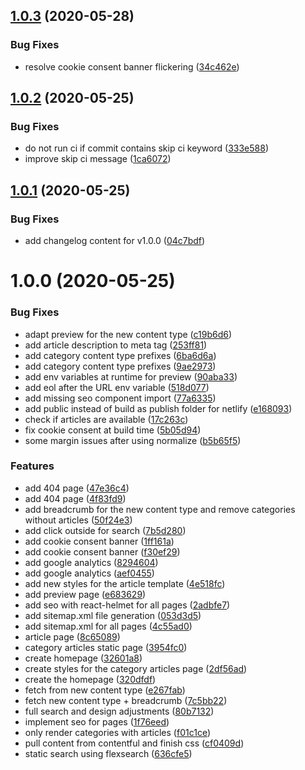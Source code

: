 ## [1.0.3](https://github.com/cezarsmpio/gatsby-knowledge-base-contentful-starter/compare/v1.0.2...v1.0.3) (2020-05-28)


### Bug Fixes

* resolve cookie consent banner flickering ([34c462e](https://github.com/cezarsmpio/gatsby-knowledge-base-contentful-starter/commit/34c462e705cfee1ba7bcb4546a83742c08732367))

## [1.0.2](https://github.com/cezarsmpio/help-center-gatsby-template/compare/v1.0.1...v1.0.2) (2020-05-25)


### Bug Fixes

* do not run ci if commit contains skip ci keyword ([333e588](https://github.com/cezarsmpio/help-center-gatsby-template/commit/333e588cf824e737caf72477432890ab73522f55))
* improve skip ci message ([1ca6072](https://github.com/cezarsmpio/help-center-gatsby-template/commit/1ca60729647adb5cf1ab8677f30c40545141d0d1))

## [1.0.1](https://github.com/cezarsmpio/help-center-gatsby-template/compare/v1.0.0...v1.0.1) (2020-05-25)

### Bug Fixes

- add changelog content for v1.0.0 ([04c7bdf](https://github.com/cezarsmpio/help-center-gatsby-template/commit/04c7bdf84110ab6f3f4317bed615fc1932fdfc25))

# 1.0.0 (2020-05-25)

### Bug Fixes

- adapt preview for the new content type ([c19b6d6](https://github.com/cezarsmpio/help-center-gatsby-template/commit/c19b6d6ef97c835fd3a57ea9460fb97fca47830a))
- add article description to meta tag ([253ff81](https://github.com/cezarsmpio/help-center-gatsby-template/commit/253ff815cbe98b73227f4f5d34ba184d027724d7))
- add category content type prefixes ([6ba6d6a](https://github.com/cezarsmpio/help-center-gatsby-template/commit/6ba6d6a9292bd00a50c8795ba0b94089d1762e83))
- add category content type prefixes ([9ae2973](https://github.com/cezarsmpio/help-center-gatsby-template/commit/9ae297383097b987a62d31ccbbbda62bc0222425))
- add env variables at runtime for preview ([90aba33](https://github.com/cezarsmpio/help-center-gatsby-template/commit/90aba33de554b601f4693855efab4abb8e1d4faf))
- add eol after the URL env variable ([518d077](https://github.com/cezarsmpio/help-center-gatsby-template/commit/518d077eb746ec3348da45eb662e0ac10f6aca1c))
- add missing seo component import ([77a6335](https://github.com/cezarsmpio/help-center-gatsby-template/commit/77a6335b32f9a841b692b66cb8002a3ddd108847))
- add public instead of build as publish folder for netlify ([e168093](https://github.com/cezarsmpio/help-center-gatsby-template/commit/e1680937f35a8e43f84444b2534fa786b1f604b0))
- check if articles are available ([17c263c](https://github.com/cezarsmpio/help-center-gatsby-template/commit/17c263c55c90a27b46792234ffc9ff77dbcc5efe))
- fix cookie consent at build time ([5b05d94](https://github.com/cezarsmpio/help-center-gatsby-template/commit/5b05d94a5f8ea3a5c1e9c054211311bf01bd69c9))
- some margin issues after using normalize ([b5b65f5](https://github.com/cezarsmpio/help-center-gatsby-template/commit/b5b65f578966190e9075e074885b2cb2ab800d7a))

### Features

- add 404 page ([47e36c4](https://github.com/cezarsmpio/help-center-gatsby-template/commit/47e36c43535aa097fdd5142a316a31c00cc5c488))
- add 404 page ([4f83fd9](https://github.com/cezarsmpio/help-center-gatsby-template/commit/4f83fd95fb2cf4c57565211313c2d022f49cecbf))
- add breadcrumb for the new content type and remove categories without articles ([50f24e3](https://github.com/cezarsmpio/help-center-gatsby-template/commit/50f24e3e4799bd53b83ac3da1971b25f4e87e0df))
- add click outside for search ([7b5d280](https://github.com/cezarsmpio/help-center-gatsby-template/commit/7b5d280a272fdd70f1f77442b006e8d6ce3ab1c1))
- add cookie consent banner ([1ff161a](https://github.com/cezarsmpio/help-center-gatsby-template/commit/1ff161a4a353fb67fe2090a0a198f1a7bf9787a8))
- add cookie consent banner ([f30ef29](https://github.com/cezarsmpio/help-center-gatsby-template/commit/f30ef2911cc94497d102740ba630c4ee187217f3))
- add google analytics ([8294604](https://github.com/cezarsmpio/help-center-gatsby-template/commit/82946040b8843e7370e290de0b5d54643fc32bab))
- add google analytics ([aef0455](https://github.com/cezarsmpio/help-center-gatsby-template/commit/aef04553a226e0b613f6aed8653761c7910de0c1))
- add new styles for the article template ([4e518fc](https://github.com/cezarsmpio/help-center-gatsby-template/commit/4e518fc0e524db27a8286bb8e3c7fa517241950d))
- add preview page ([e683629](https://github.com/cezarsmpio/help-center-gatsby-template/commit/e68362980ed1e0511ba1f0d2b7d6ee6646198311))
- add seo with react-helmet for all pages ([2adbfe7](https://github.com/cezarsmpio/help-center-gatsby-template/commit/2adbfe7c9088a571674f2a9fb59f947140b28704))
- add sitemap.xml file generation ([053d3d5](https://github.com/cezarsmpio/help-center-gatsby-template/commit/053d3d554ee6b9982776425001ca2b8beb090a37))
- add sitemap.xml for all pages ([4c55ad0](https://github.com/cezarsmpio/help-center-gatsby-template/commit/4c55ad0744cbcfef0f5d37e7c4000e10badf0948))
- article page ([8c65089](https://github.com/cezarsmpio/help-center-gatsby-template/commit/8c650899623bc99e930d09af4d1c11ac4d3ca81d))
- category articles static page ([3954fc0](https://github.com/cezarsmpio/help-center-gatsby-template/commit/3954fc08b934488ecd8169726365a02112d70953))
- create homepage ([32601a8](https://github.com/cezarsmpio/help-center-gatsby-template/commit/32601a879b0a506e74142a93ddde857a440640ad))
- create styles for the category articles page ([2df56ad](https://github.com/cezarsmpio/help-center-gatsby-template/commit/2df56ade382986dfae2c30cfe7c728cb7f35da14))
- create the homepage ([320dfdf](https://github.com/cezarsmpio/help-center-gatsby-template/commit/320dfdfebcce4bbb6656507f03b6da8692aec725))
- fetch from new content type ([e267fab](https://github.com/cezarsmpio/help-center-gatsby-template/commit/e267fab43544325eafad4a6e9b1d80264ddda413))
- fetch new content type + breadcrumb ([7c5bb22](https://github.com/cezarsmpio/help-center-gatsby-template/commit/7c5bb22389633558c8eefc6ab83315b326f08131))
- full search and design adjustments ([80b7132](https://github.com/cezarsmpio/help-center-gatsby-template/commit/80b7132501438ee1142a5e5090658d152c449820))
- implement seo for pages ([1f76eed](https://github.com/cezarsmpio/help-center-gatsby-template/commit/1f76eed6011a0daccede64ad1ae576571a866276))
- only render categories with articles ([f01c1ce](https://github.com/cezarsmpio/help-center-gatsby-template/commit/f01c1ce773f1721a78bd841ca52236e46a01ec4e))
- pull content from contentful and finish css ([cf0409d](https://github.com/cezarsmpio/help-center-gatsby-template/commit/cf0409db2c3e228f9b17571b1fe0b621984d6a12))
- static search using flexsearch ([636cfe5](https://github.com/cezarsmpio/help-center-gatsby-template/commit/636cfe5ca7b6f2f8be2e2e55e216946ede5284d4))
